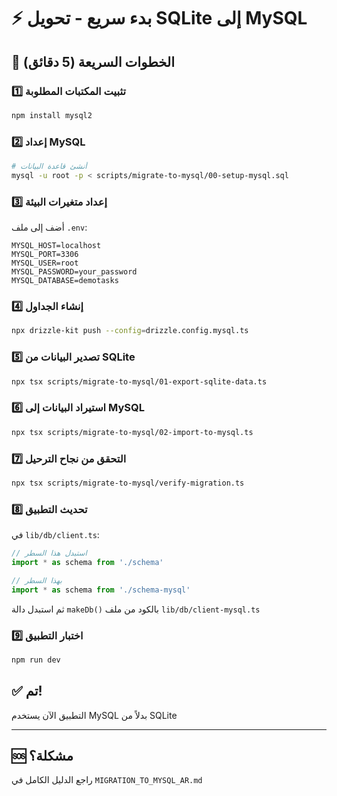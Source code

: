 # ⚡ بدء سريع - تحويل SQLite إلى MySQL

## 🎯 الخطوات السريعة (5 دقائق)

### 1️⃣ تثبيت المكتبات المطلوبة
```bash
npm install mysql2
```

### 2️⃣ إعداد MySQL
```bash
# أنشئ قاعدة البيانات
mysql -u root -p < scripts/migrate-to-mysql/00-setup-mysql.sql
```

### 3️⃣ إعداد متغيرات البيئة
أضف إلى ملف `.env`:
```env
MYSQL_HOST=localhost
MYSQL_PORT=3306
MYSQL_USER=root
MYSQL_PASSWORD=your_password
MYSQL_DATABASE=demotasks
```

### 4️⃣ إنشاء الجداول
```bash
npx drizzle-kit push --config=drizzle.config.mysql.ts
```

### 5️⃣ تصدير البيانات من SQLite
```bash
npx tsx scripts/migrate-to-mysql/01-export-sqlite-data.ts
```

### 6️⃣ استيراد البيانات إلى MySQL
```bash
npx tsx scripts/migrate-to-mysql/02-import-to-mysql.ts
```

### 7️⃣ التحقق من نجاح الترحيل
```bash
npx tsx scripts/migrate-to-mysql/verify-migration.ts
```

### 8️⃣ تحديث التطبيق
في `lib/db/client.ts`:
```typescript
// استبدل هذا السطر
import * as schema from './schema'

// بهذا السطر
import * as schema from './schema-mysql'
```

ثم استبدل دالة `makeDb()` بالكود من ملف `lib/db/client-mysql.ts`

### 9️⃣ اختبار التطبيق
```bash
npm run dev
```

## ✅ تم!
التطبيق الآن يستخدم MySQL بدلاً من SQLite

---

## 🆘 مشكلة؟
راجع الدليل الكامل في `MIGRATION_TO_MYSQL_AR.md`
